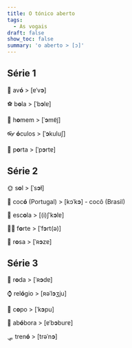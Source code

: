 ```yaml
---
title: O tónico aberto
tags:
  - As vogais
draft: false
show_toc: false
summary: 'o aberto > [ɔ]'
---
```

## Série 1

<e-moji>👵</e-moji> av**ó** > [ɐˈv**ɔ**]

<e-moji>⚽</e-moji> b**o**la > [ˈb**ɔ**lɐ]

<e-moji>👨</e-moji> h**o**mem >  [ˈ**ɔ**mɐ̃j̃] 

<e-moji>👓</e-moji> **ó**culos > [ˈ**ɔ**kuluʃ] 

<e-moji>🚪</e-moji> p**o**rta > [ˈp**ɔ**rtɐ]


## Série 2

<e-moji>🌞</e-moji> s**o**l > [ˈs**ɔ**ɫ]

<e-moji>💩</e-moji> coc**ó** (Portugal) > [kɔˈk**ɔ**] - cocô (Brasil)

<e-moji>🏫</e-moji> esc**o**la > [(i)ʃˈk**ɔ**lɐ]

<e-moji>🏋️‍♀️</e-moji> f**o**rte > [ˈf**ɔ**rt(ə)]

<e-moji>🌹</e-moji> r**o**sa > [ˈʀ**ɔ**zɐ]

## Série 3

<e-moji>🛞</e-moji> r**o**da > [ˈʀ**ɔ**dɐ]

<e-moji>⌚</e-moji> rel**ó**gio > [ʀəˈl**ɔ**ʒju]

<e-moji>🥛</e-moji> c**o**po > [ˈk**ɔ**pu]

<e-moji>🎃</e-moji> ab**ó**bora > [ɐˈb**ɔ**burɐ]

<e-moji>🛷</e-moji> tren**ó** > [trəˈn**ɔ**]
